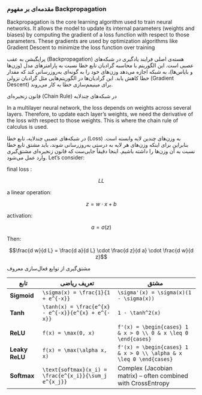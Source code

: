 ###    مقدمه‌ای بر مفهوم Backpropagation


Backpropagation is the core learning algorithm used to train neural networks.
It allows the model to update its internal parameters (weights and biases) by computing the gradient of a loss function with respect to those parameters.
These gradients are used by optimization algorithms like Gradient Descent to minimize the loss function over training


پراپگیشن به عقب (Backpropagation) هسته‌ی اصلی فرایند یادگیری در شبکه‌های عصبی است.
این الگوریتم با محاسبه گرادیان تابع خطا نسبت به پارامترهای مدل (وزن‌ها و بایاس‌ها)،
به شبکه اجازه می‌دهد وزن‌های خود را به گونه‌ای به‌روزرسانی کند که مقدار خطا کاهش یابد. این گرادیان‌ها در الگوریتم‌هایی مثل گرادیان نزولی (Gradient Descent) برای مینیمم‌سازی خطا به کار می‌روند.


قانون زنجیره‌ای (Chain Rule) در شبکه‌های چندلایه

In a multilayer neural network, the loss depends on weights across several layers. Therefore,
to update each layer’s weights, we need the derivative of the loss with respect to those weights. This is where the chain rule of calculus is used.

در شبکه‌های عصبی چندلایه، تابع خطا (Loss) به وزن‌های چندین لایه وابسته است. بنابراین برای اینکه وزن‌های هر لایه به درستی به‌روزرسانی شوند، باید مشتق تابع خطا نسبت به آن وزن‌ها را داشته باشیم. اینجا دقیقاً جایی‌ست که قانون زنجیره‌ای مشتق‌گیری وارد عمل می‌شود.
Let’s consider:

 final loss :

   $$ LL $$

a linear operation:

   $$z = w \cdot x + b$$


activation: 

   $$a = \sigma(z)$$
    

Then:    
    
$$\frac{d w}{d L} = \frac{d a}{d L} \cdot \frac{d z}{d a} \cdot \frac{d w}{d z}$$

  
  مشتق‌گیری از توابع فعال‌سازی معروف


<table>
  <thead>
    <tr>
      <th>تابع</th>
      <th>تعریف ریاضی</th>
      <th>مشتق</th>
    </tr>
  </thead>
  <tbody>
    <tr>
      <td><strong>Sigmoid</strong></td>
      <td><code>\sigma(x) = \frac{1}{1 + e^{-x}}</code></td>
      <td><code>\sigma'(x) = \sigma(x)(1 - \sigma(x))</code></td>
    </tr>
    <tr>
      <td><strong>Tanh</strong></td>
      <td><code>\tanh(x) = \frac{e^{x} - e^{-x}}{e^{x} + e^{-x}}</code></td>
      <td><code>1 - \tanh^2(x)</code></td>
    </tr>
    <tr>
      <td><strong>ReLU</strong></td>
      <td><code>f(x) = \max(0, x)</code></td>
      <td><code>f'(x) = \begin{cases} 1 & x > 0 \\ 0 & x \leq 0 \end{cases}</code></td>
    </tr>
    <tr>
      <td><strong>Leaky ReLU</strong></td>
      <td><code>f(x) = \max(\alpha x, x)</code></td>
      <td><code>f'(x) = \begin{cases} 1 & x > 0 \\ \alpha & x \leq 0 \end{cases}</code></td>
    </tr>
    <tr>
      <td><strong>Softmax</strong></td>
      <td><code>\text{softmax}(x_i) = \frac{e^{x_i}}{\sum_j e^{x_j}}</code></td>
      <td>Complex (Jacobian matrix) – often combined with CrossEntropy</td>
    </tr>
  </tbody>
</table>

